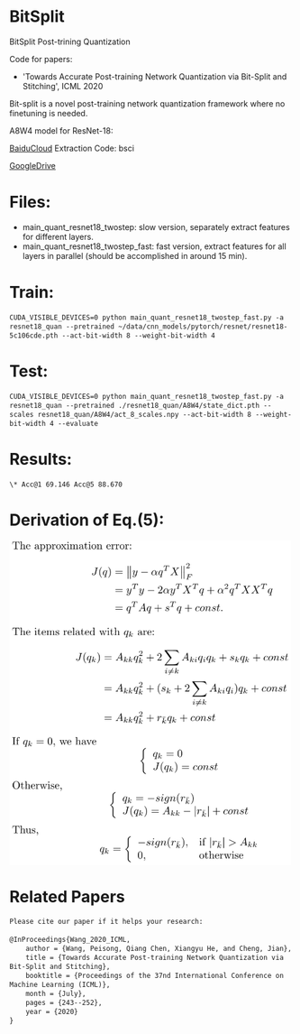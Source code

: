 # BitSplit
BitSplit Post-trining Quantization

Code for papers:
* 'Towards Accurate Post-training Network Quantization via Bit-Split and Stitching', ICML 2020

Bit-split is a novel post-training network quantization framework where no finetuning is needed. 

A8W4 model for ResNet-18:

[BaiduCloud](https://pan.baidu.com/s/1vIrK7nIuMWZ2CkJ5jUpGWw) Extraction Code: bsci 

[GoogleDrive](https://drive.google.com/drive/folders/1Tvnbk0RUJul_0pMcBFBKEduImuYVqp3C?usp=sharing)

# Files:
* main_quant_resnet18_twostep: slow version, separately extract features for different layers.
* main_quant_resnet18_twostep_fast: fast version, extract features for all layers in parallel (should be accomplished in around 15 min).

# Train:
    CUDA_VISIBLE_DEVICES=0 python main_quant_resnet18_twostep_fast.py -a resnet18_quan --pretrained ~/data/cnn_models/pytorch/resnet/resnet18-5c106cde.pth --act-bit-width 8 --weight-bit-width 4

# Test:
    CUDA_VISIBLE_DEVICES=0 python main_quant_resnet18_twostep_fast.py -a resnet18_quan --pretrained ./resnet18_quan/A8W4/state_dict.pth --scales resnet18_quan/A8W4/act_8_scales.npy --act-bit-width 8 --weight-bit-width 4 --evaluate 


# Results:

    \* Acc@1 69.146 Acc@5 88.670

# Derivation of Eq.(5):
<img src="eq5.png" width = "500" alt="Eq.5" align=center />



# Related Papers

    Please cite our paper if it helps your research:

    @InProceedings{Wang_2020_ICML,
        author = {Wang, Peisong, Qiang Chen, Xiangyu He, and Cheng, Jian},
        title = {Towards Accurate Post-training Network Quantization via Bit-Split and Stitching},
        booktitle = {Proceedings of the 37nd International Conference on Machine Learning (ICML)},
        month = {July},
        pages = {243--252},
        year = {2020}
    } 
